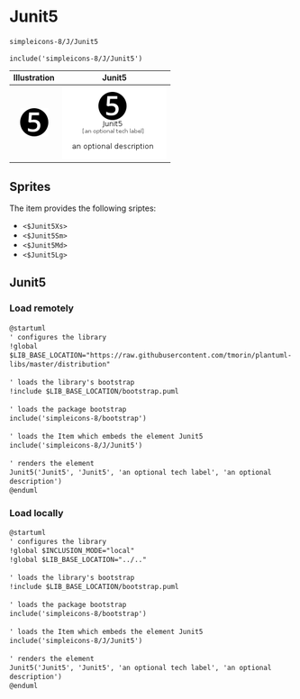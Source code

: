 # Junit5


```text
simpleicons-8/J/Junit5
```

```text
include('simpleicons-8/J/Junit5')
```



| Illustration | Junit5 |
| :---: | :---: |
| ![illustration for Illustration](../../simpleicons-8/J/Junit5.png) | ![illustration for Junit5](../../simpleicons-8/J/Junit5.Local.png) |



## Sprites
The item provides the following sriptes:

- `<$Junit5Xs>`
- `<$Junit5Sm>`
- `<$Junit5Md>`
- `<$Junit5Lg>`





## Junit5

### Load remotely
```plantuml
@startuml
' configures the library
!global $LIB_BASE_LOCATION="https://raw.githubusercontent.com/tmorin/plantuml-libs/master/distribution"

' loads the library's bootstrap
!include $LIB_BASE_LOCATION/bootstrap.puml

' loads the package bootstrap
include('simpleicons-8/bootstrap')

' loads the Item which embeds the element Junit5
include('simpleicons-8/J/Junit5')

' renders the element
Junit5('Junit5', 'Junit5', 'an optional tech label', 'an optional description')
@enduml
```

### Load locally
```plantuml
@startuml
' configures the library
!global $INCLUSION_MODE="local"
!global $LIB_BASE_LOCATION="../.."

' loads the library's bootstrap
!include $LIB_BASE_LOCATION/bootstrap.puml

' loads the package bootstrap
include('simpleicons-8/bootstrap')

' loads the Item which embeds the element Junit5
include('simpleicons-8/J/Junit5')

' renders the element
Junit5('Junit5', 'Junit5', 'an optional tech label', 'an optional description')
@enduml
```

